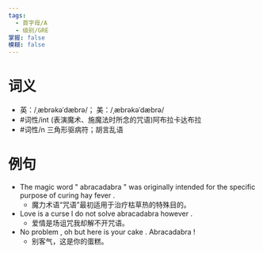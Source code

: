 ```yaml
---
tags:
  - 首字母/A
  - 级别/GRE
掌握: false
模糊: false
---
```

# 词义
- 英：/ˌæbrəkəˈdæbrə/； 美：/ˌæbrəkəˈdæbrə/
- #词性/int  (表演魔术、施魔法时所念的咒语)阿布拉卡达布拉
- #词性/n  三角形驱病符；胡言乱语
# 例句
- The magic word " abracadabra " was originally intended for the specific purpose of curing hay fever .
	- 魔力术语“咒语”最初适用于治疗枯草热的特殊目的。
- Love is a curse I do not solve abracadabra however .
	- 爱情是场诅咒我却解不开咒语。
- No problem , oh but here is your cake . Abracadabra !
	- 别客气，这是你的蛋糕。
